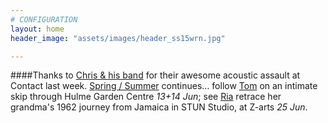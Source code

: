 ```yaml
---
# CONFIGURATION
layout: home
header_image: "assets/images/header_ss15wrn.jpg"

---
```

####Thanks to [Chris & his band](/current/2015-springsummer/bailey) for their awesome acoustic assault at Contact last week. [Spring / Summer](/current/2015-springsummer) continues… follow [Tom](/current/2015-springsummer/marshman) on an intimate skip through Hulme Garden Centre *13+14 Jun*; see [Ria](/current/2015-springsummer/hartley) retrace her grandma's 1962 journey from Jamaica in STUN Studio, at Z-arts *25 Jun*.
